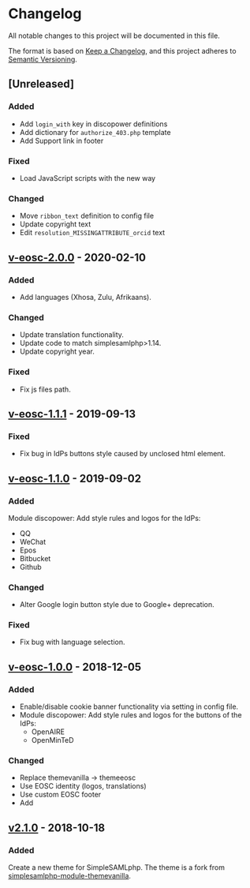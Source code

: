 # Changelog
All notable changes to this project will be documented in this file.

The format is based on [Keep a Changelog](https://keepachangelog.com/en/1.0.0/),
and this project adheres to [Semantic Versioning](https://semver.org/spec/v2.0.0.html).

## [Unreleased]

### Added

- Add `login_with` key in discopower definitions
- Add dictionary for `authorize_403.php` template
- Add Support link in footer

### Fixed

- Load JavaScript scripts with the new way

### Changed

- Move `ribbon_text` definition to config file
- Update copyright text
- Edit `resolution_MISSINGATTRIBUTE_orcid` text

## [v-eosc-2.0.0](https://github.com/EGI-Foundation/simplesamlphp-module-themeeosc/compare/v-eosc-1.1.1...v-eosc-2.0.0) - 2020-02-10

### Added
- Add languages (Xhosa, Zulu, Afrikaans).

### Changed
- Update translation functionality.
- Update code to match simplesamlphp>1.14.
- Update copyright year.

### Fixed
- Fix js files path.


## [v-eosc-1.1.1](https://github.com/EGI-Foundation/simplesamlphp-module-themeeosc/compare/v-eosc-1.1.0...v-eosc-1.1.1) - 2019-09-13

###  Fixed
- Fix bug in IdPs buttons style caused by unclosed html element.


## [v-eosc-1.1.0](https://github.com/EGI-Foundation/simplesamlphp-module-themeeosc/compare/v-eosc-1.0.0...v-eosc-1.1.0) - 2019-09-02

### Added
Module discopower: Add style rules and logos for the IdPs:
  - QQ
  - WeChat
  - Epos
  - Bitbucket
  - Github

###  Changed
- Alter Google login button style due to Google+ deprecation.

###  Fixed
- Fix bug with language selection.

## [v-eosc-1.0.0](https://github.com/EGI-Foundation/simplesamlphp-module-themeeosc/releases/tag/v-eosc-1.0.0) - 2018-12-05

### Added
- Enable/disable cookie banner functionality via setting in config file.
- Module discopower: Add style rules and logos for the buttons of the IdPs:
  - OpenAIRE
  - OpenMinTeD

### Changed
- Replace themevanilla -> themeeosc 
- Use EOSC identity (logos, translations)
- Use custom EOSC footer
- Add 

## [v2.1.0](https://github.com/rciam/simplesamlphp-module-themevanilla/releases/tag/v2.1.0) - 2018-10-18

### Added
Create a new theme for SimpleSAMLphp. The theme is a fork from [simplesamlphp-module-themevanilla](https://github.com/rciam/simplesamlphp-module-themevanilla).
